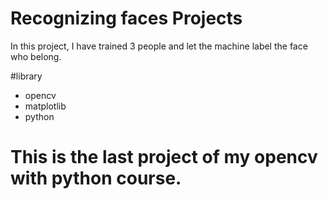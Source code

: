 # Recognizing faces Projects
  In this project, I have trained 3 people and let the machine label the face who belong.

#library
  * opencv
  * matplotlib
  * python
  
 # This is the last project of my opencv with python course.

